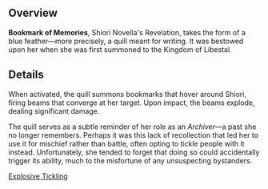 <!-- title: Bookmark of Memories -->
<!-- quote: Tickle tickle~ Oh crap I think I just exploded -->
<!-- chapter: 0 -->
<!-- images: (Shiori's first time wielding the book), (Bookmark of Memories viewed from the inventory), (Bookmark of Memories' ability activated) -->
<!-- model: true -->

## Overview

**Bookmark of Memories**, Shiori Novella's Revelation, takes the form of a blue feather—more precisely, a quill meant for writing. It was bestowed upon her when she was first summoned to the Kingdom of Libestal.

## Details

When activated, the quill summons bookmarks that hover around Shiori, firing beams that converge at her target. Upon impact, the beams explode, dealing significant damage.

The quill serves as a subtle reminder of her role as an _Archiver_—a past she no longer remembers. Perhaps it was this lack of recollection that led her to use it for mischief rather than battle, often opting to tickle people with it instead. Unfortunately, she tended to forget that doing so could accidentally trigger its ability, much to the misfortune of any unsuspecting bystanders.

[Explosive Tickling](#embed:https://www.youtube.com/live/LTIq_0ykLVA?feature=shared&t=7821)

